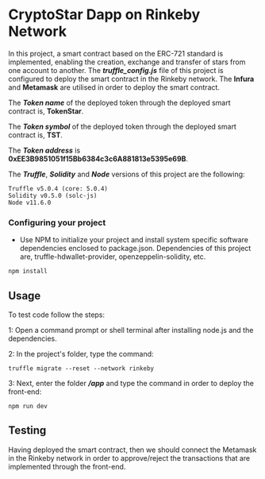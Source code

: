 # CryptoStar Dapp on Rinkeby Network

In this project, a smart contract based on the ERC-721 standard is implemented, enabling the creation, exchange and transfer of stars from one account to another. The __*truffle_config.js*__ file of this project is configured to deploy the smart contract in the Rinkeby network.  The __Infura__ and __Metamask__ are utilised in order to deploy the smart contract.

The ___Token name___ of the deployed token through the deployed smart contract is, __TokenStar__.

The ___Token symbol___ of the deployed token through the deployed smart contract is, __TST__.

The ___Token address___ is __0xEE3B9851051f15Bb6384c3c6A881813e5395e69B__.

The ___Truffle___, ___Solidity___ and ___Node___ versions of this project are the following:
```
Truffle v5.0.4 (core: 5.0.4)
Solidity v0.5.0 (solc-js)
Node v11.6.0
```


### Configuring your project

- Use NPM to initialize your project and install system specific software dependencies enclosed to package.json. Dependencies of this project are, truffle-hdwallet-provider, openzeppelin-solidity, etc.
```
npm install
```

## Usage

To test code follow the steps:

1: Open a command prompt or shell terminal after installing node.js and the dependencies.

2: In the project's folder, type the command:
```
truffle migrate --reset --network rinkeby
```
3: Next, enter the folder ___/app___ and type the command in order to deploy the front-end:
```
npm run dev
```



## Testing

Having deployed the smart contract, then we should connect the Metamask in the Rinkeby network in order to approve/reject the transactions that are implemented through the front-end.
